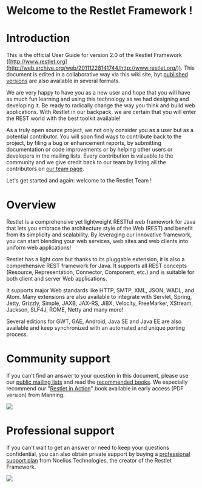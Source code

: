 Welcome to the Restlet Framework !
==================================

Introduction
============

This is the official User Guide for version 2.0 of the Restlet Framework
([http://www.restlet.org](http://web.archive.org/web/20111228141744/http://www.restlet.org/)).
This document is edited in a collaborative way via this wiki site, byt
[published
versions](http://web.archive.org/web/20111228141744/http://wiki.restlet.org/books)
are also available in several formats.

We are very happy to have you as a new user and hope that you will have
as much fun learning and using this technology as we had designing and
developing it. Be ready to radically change the way you think and build
web applications. With Restlet in our backpack, we are certain that you
will enter the REST world with the best toolkit available!

As a truly open source project, we not only consider you as a user but
as a potential contributor. You will soon find ways to contribute back
to the project, by filing a bug or enhancement reports, by submitting
documentation or code improvements or by helping other users or
developers in the mailing lists. Every contribution is valuable to the
community and we give credit back to our team by listing all the
contributors on [our team
page](http://web.archive.org/web/20111228141744/http://www.restlet.org/about/team).

Let's get started and again: welcome to the Restlet Team !

Overview
========

Restlet is a comprehensive yet lightweight RESTful web framework for
Java that lets you embrace the architecture style of the Web (REST) and
benefit from its simplicity and scalability. By leveraging our
innovative framework, you can start blending your web services, web
sites and web clients into uniform web applications!

Restlet has a light core but thanks to its pluggable extension, it is
also a comprehensive REST framework for Java. It supports all REST
concepts (Resource, Representation, Connector, Component, etc.) and is
suitable for both client and server Web applications.

It supports major Web standards like HTTP, SMTP, XML, JSON, WADL, and
Atom. Many extensions are also available to integrate with Servlet,
Spring, Jetty, Grizzly, Simple, JAXB, JAX-RS, JiBX, Velocity,
FreeMarker, XStream, Jackson, SLF4J, ROME, Netty and many more!

Several editions for GWT, GAE, Android, Java SE and Java EE are also
available and keep synchronized with an automated and unique porting
process.

Community support
=================

If you can't find an answer to your question in this document, please
use our [public mailing
lists](http://web.archive.org/web/20111228141744/http://www.restlet.org/community/lists)
and read the [recommended
books](http://web.archive.org/web/20111228141744/http://www.restlet.org/documentation/books).
We especially recommend our "[Restlet in
Action](http://web.archive.org/web/20111228141744/http://www.manning.com/affiliate/idevaffiliate.php?id=1121_217)"
book available in early access (PDF version) from Manning.

[![](Welcome%20to%20the%20Restlet%20Framework-21_files/restlet-in-action-150.png)](http://web.archive.org/web/20111228141744/http://www.manning.com/affiliate/idevaffiliate.php?id=1121_217)

Professional support
====================

If you can't wait to get an answer or need to keep your questions
confidential, you can also obtain private support by buying a
[professional support
plan](http://web.archive.org/web/20111228141744/http://www.restlet.org/community/professional)
from Noelios Technologies, the creator of the Restlet Framework.

[![](Welcome%20to%20the%20Restlet%20Framework-21_files/logo135.png)](http://web.archive.org/web/20111228141744/http://www.noelios.com/products/support)

